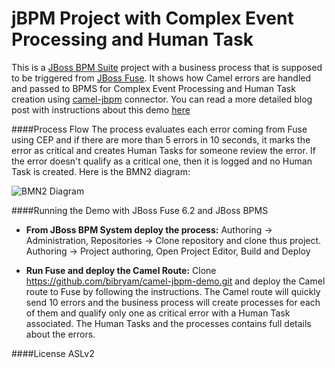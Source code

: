jBPM Project with Complex Event Processing and Human Task
=====================================
This is a [JBoss BPM Suite](http://www.jboss.org/products/bpmsuite/overview/) project with a business process that is supposed to be triggered from [JBoss Fuse](http://www.jboss.org/products/fuse/overview/). It shows how Camel errors are handled and passed to BPMS for Complex Event Processing and Human Task creation using [camel-jbpm](http://camel.apache.org/jbpm.html) connector.
You can read a more detailed blog post with instructions about this demo [here](http://www.ofbizian.com/)


####Process Flow
The process evaluates each error coming from Fuse using CEP and if there are more than 5 errors in 10 seconds, it marks the error as critical and creates Human Tasks for someone review the error. If the error doesn't qualify as a critical one, then it is logged and no Human Task is created. Here is the BMN2 diagram:

![BMN2 Diagram](http://2.bp.blogspot.com/-e6gZAjJmUmE/Vc-SFPMRneI/AAAAAAAACko/WTKqyQZvG9E/s1600/project1.camel.demo%25281%2529.png)


####Running the Demo with JBoss Fuse 6.2 and JBoss BPMS

- **From JBoss BPM System deploy the process:**
Authoring -> Administration, Repositories -> Clone repository and clone thus project.
Authoring -> Project authoring, Open Project Editor, Build and Deploy

- **Run Fuse and deploy the Camel Route:**
Clone https://github.com/bibryam/camel-jbpm-demo.git and deploy the Camel route to Fuse by following the instructions.
The Camel route will quickly send 10 errors and the business process will create processes for each of them and qualify only one as critical error with a Human Task associated. The Human Tasks and the processes contains full details about the errors.

 
####License
ASLv2

